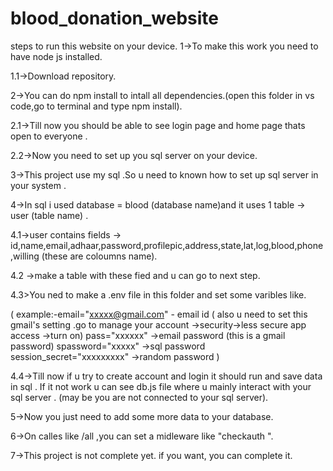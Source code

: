 # blood_donation_website

steps to run this website on your device.
1->To make this work you need to have node js installed.

1.1->Download repository.

2->You can do npm install to intall all dependencies.(open this folder in vs code,go to terminal and type npm install).

2.1->Till now you should be able to see login page and home page thats open to everyone .

2.2->Now you need to set up you sql server on your device.

3->This project use my sql .So u need to known how to set up sql server in your system .

4->In sql i used database = blood (database name)and it uses 1 table -> user (table name) .

4.1->user contains fields -> id,name,email,adhaar,password,profilepic,address,state,lat,log,blood,phone,willing (these are coloumns name).

4.2 ->make a table with these fied and u can go to next step.

4.3>You ned to make a .env file in this folder and set some varibles like. 

( example:-email="xxxxx@gmail.com" - email id ( also u need to set this gmail's setting .go to manage your account ->security->less secure app access ->turn on)
  pass="xxxxxx"  ->email password (this is a gmail password)
  spassword="xxxxx" ->sql password
  session_secret="xxxxxxxxx" ->random password )

4.4->Till now if u try to create account and login it should run and save data in sql . If it not work u can see db.js file where u mainly interact with your sql server . (may be you are not connected to your sql server).

5->Now you just need to add some more data to your database.

6->On calles like /all ,you can set a midleware like "checkauth ".

7->This project is not complete yet. if you want, you can complete it.


